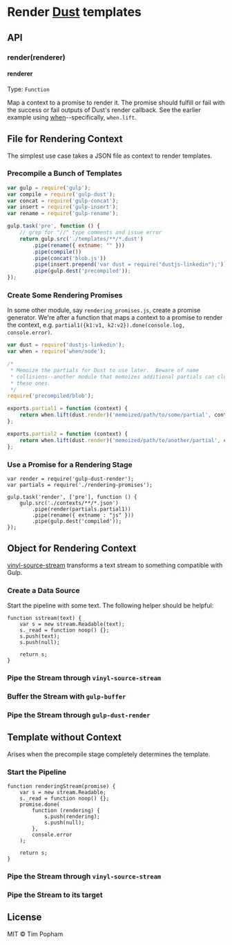 Render [Dust](https://github.com/linkedin/dustjs) templates
===========================================================

## API

### render(renderer)

#### renderer

Type: `Function`

Map a context to a promise to render it.  The promise should fulfill or fail
with the success or fail outputs of Dust's render callback.  See the earlier
example using [when](https://github.com/cujojs/when)--specifically, `when.lift`.

## File for Rendering Context
The simplest use case takes a JSON file as context to render templates.

### Precompile a Bunch of Templates
```js
var gulp = require('gulp');
var compile = require('gulp-dust');
var concat = require('gulp-concat');
var insert = require('gulp-insert');
var rename = require('gulp-rename');

gulp.task('pre', function () {
    // grep for "//" type comments and issue error
    return gulp.src('./templates/**/*.dust')
        .pipe(rename({ extname: "" }))
        .pipe(compile())
        .pipe(concat('blob.js'))
        .pipe(insert.prepend('var dust = require("dustjs-linkedin");'))
        .pipe(gulp.dest('precompiled'));
});
```

### Create Some Rendering Promises
In some other module, say `rendering_promises.js`, create a promise generator.
We're after a function that maps a context to a promise to render the context,
e.g. `partial1({k1:v1, k2:v2}).done(console.log, console.error)`.

```js
var dust = require('dustjs-linkedin');
var when = require('when/node');

/*
 * Memoize the partials for Dust to use later.  Beware of name
 * collisions--another module that memoizes additional partials can clobber
 * these ones.
 */
require('precompiled/blob');

exports.partial1 = function (context) {
    return when.lift(dust.render)('memoized/path/to/some/partial', context);
};

exports.partial2 = function (context) {
    return when.lift(dust.render)('memoized/path/to/another/partial', context);
};
```

### Use a Promise for a Rendering Stage
```
var render = require('gulp-dust-render');
var partials = require('./rendering-promises');

gulp.task('render', ['pre'], function () {
    gulp.src('./contexts/**/*.json')
        .pipe(render(partials.partial1))
        .pipe(rename({ extname : "js" }))
        .pipe(gulp.dest('compiled'));
});
```


## Object for Rendering Context
[vinyl-source-stream](https://github.com/hughsk/vinyl-source-stream) transforms
a text stream to something compatible with Gulp.

### Create a Data Source
Start the pipeline with some text.  The following helper should be helpful:

```
function sstream(text) {
    var s = new stream.Readable(text);
    s._read = function noop() {};
    s.push(text);
    s.push(null);

    return s;
}
```

### Pipe the Stream through `vinyl-source-stream`
### Buffer the Stream with `gulp-buffer`
### Pipe the Stream through `gulp-dust-render`


## Template without Context
Arises when the precompile stage completely determines the template.

### Start the Pipeline

```
function renderingStream(promise) {
    var s = new stream.Readable;
    s._read = function noop() {};
    promise.done(
        function (rendering) {
            s.push(rendering);
            s.push(null);
        },
        console.error
    );

    return s;
}
```

### Pipe the Stream through `vinyl-source-stream`
### Pipe the Stream to its target


## License

MIT © Tim Popham
